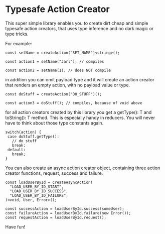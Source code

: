 # Typesafe Action Creator

This super simple library enables you to create dirt cheap and simple typesafe action creators, that uses type inference and no dark magic or type tricks.

For example:

```
const setName = createAction("SET_NAME")<string>();

const action1 = setName("Jarl"); // compiles

const action2 = setName(1); // does NOT compile
```

in addition you can omit payload type and it will create an action creator that renders an empty action, with no payload value or type.

```
const doStuff = createAction("DO_STUFF")();

const action3 = doStuff(); // compiles, because of void above
```

for all action creators created by this library you get a getType(): T and toString(): T method. This is especially handy in reducers. You will never have to think about those type constants again.

```
switch(action) {
 case doStuff.getType():
   // do stuff
   break:
 default:
   break;
}
```

You can also create an async action creator object, containing three action creator functions, request, success and failure.

```
const loadUserById = createAsyncAction(
  "LOAD_USER_BY_ID_START",
  "LOAD_USER_BY_ID_SUCCESS",
  "LOAD_USER_BY_ID_FAILURE",
)<void, User, Error>();

const successAction = loadUserById.success(someUser);
const failureAction = loadUserById.failure(new Error());
const requestAction = loadUserById.request();
```

Have fun!
